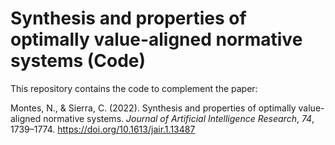 # Synthesis and properties of optimally value-aligned normative systems (Code)

This repository contains the code to complement the paper:

Montes, N., & Sierra, C. (2022). Synthesis and properties of optimally value-
aligned normative systems. _Journal of Artificial Intelligence Research_,
_74_, 1739–1774. https://doi.org/10.1613/jair.1.13487
